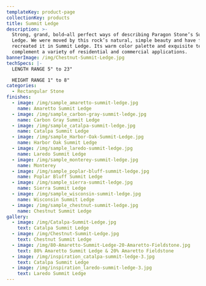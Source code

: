 ```yaml
---
templateKey: product-page
collectionKey: products
title: Summit Ledge
description: >-
  Strong, grand, bold–all perfect ways of describing Paragon Stone’s Summit
  Ledge. We were moved by this rock’s natural, simple beauty and have faithfully
  recreated it in Summit Ledge. Its warm color palette and exquisite textures
  complement a variety of residential and commercial applications.
bannerImage: /img/Chestnut-Summit-Ledge.jpg
techSpecs: |-
  LENGTH RANGE 5" to 23"

  HEIGHT RANGE 1" to 8"
categories:
  - Rectangular Stone
finishes:
  - image: /img/sample_amaretto-summit-ledge.jpg
    name: Amaretto Summit Ledge
  - image: /img/sample_carbon-gray-summit-ledge.jpg
    name: Carbon Gray Summit Ledge
  - image: /img/sample_catalpa-summit-ledge.jpg
    name: Catalpa Summit Ledge
  - image: /img/sample_Harbor-Oak-Summit-Ledge.jpg
    name: Harbor Oak Summit Ledge
  - image: /img/sample_laredo-summit-ledge.jpg
    name: Laredo Summit Ledge
  - image: /img/sample_monterey-summit-ledge.jpg
    name: Monterey
  - image: /img/sample_poplar-bluff-summit-ledge.jpg
    name: Poplar Bluff Summit Ledge
  - image: /img/sample_sierra-summit-ledge.jpg
    name: Sierra Summit Ledge
  - image: /img/sample_wisconsin-summit-ledge.jpg
    name: Wisconsin Summit Ledge
  - image: /img/sample_chestnut-summit-ledge.jpg
    name: Chestnut Summit Ledge
gallery:
  - image: /img/Catalpa-Summit-Ledge.jpg
    text: Catalpa Summit Ledge
  - image: /img/Chestnut-Summit-Ledge.jpg
    text: Chestnut Summit Ledge
  - image: /img/80-Amaretto-Summit-Ledge-20-Amaretto-Fieldstone.jpg
    text: 80% Amaretto Summit Ledge & 20% Amaretto Fieldstone
  - image: /img/inspiration_catalpa-summit-ledge-3.jpg
    text: Catalpa Summit Ledge
  - image: /img/inspiration_laredo-summit-ledge-3.jpg
    text: Laredo Summit Ledge
---
```


